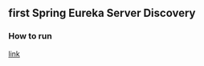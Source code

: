 ## first Spring Eureka Server Discovery

### How to run

[link](https://github.com/zakaria-shahen/firstMicroservicearchitecture)
